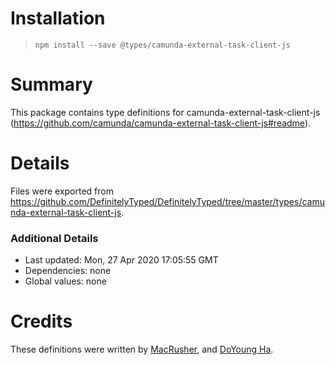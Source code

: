 # Installation
> `npm install --save @types/camunda-external-task-client-js`

# Summary
This package contains type definitions for camunda-external-task-client-js (https://github.com/camunda/camunda-external-task-client-js#readme).

# Details
Files were exported from https://github.com/DefinitelyTyped/DefinitelyTyped/tree/master/types/camunda-external-task-client-js.

### Additional Details
 * Last updated: Mon, 27 Apr 2020 17:05:55 GMT
 * Dependencies: none
 * Global values: none

# Credits
These definitions were written by [MacRusher](https://github.com/MacRusher), and [DoYoung Ha](https://github.com/hados99).
